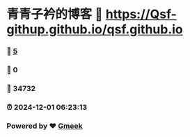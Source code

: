 # 青青子衿的博客 :link: https://Qsf-githup.github.io/qsf.github.io 
### :page_facing_up: [5](https://Qsf-githup.github.io/qsf.github.io/tag.html) 
### :speech_balloon: 0 
### :hibiscus: 34732 
### :alarm_clock: 2024-12-01 06:23:13 
### Powered by :heart: [Gmeek](https://github.com/Meekdai/Gmeek)
